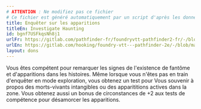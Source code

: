 ```yaml
---
# ATTENTION : Ne modifiez pas ce fichier
# Ce fichier est généré automatiquement par un script d'après les données du module Foundry VTT officiel et de sa traduction
title: Enquêter sur les apparitions
titleEn: Investigate Haunting
id: bgnf7USFkqsNh8j1
urlFr: https://gitlab.com/pathfinder-fr/foundryvtt-pathfinder2-fr/-/blob/master/data/feats/bgnf7USFkqsNh8j1.htm
urlEn: https://gitlab.com/hooking/foundry-vtt---pathfinder-2e/-/blob/master/packs/data/feats.db/investigate-haunting.json
layout: dons
---
```

Vous êtes compétent pour remarquer les signes de l'existence de fantôme et d'apparitions dans les histoires. Même lorsque vous n'êtes pas en train d'enquêter en mode exploration, vous obtenez un test pour Vous souvenir à propos des morts-vivants intangibles ou des apparititions actives dans la zone. Vous obtenez aussi un bonus de circonstances de +2 aux tests de compétence pour désamorcer les apparitions.
